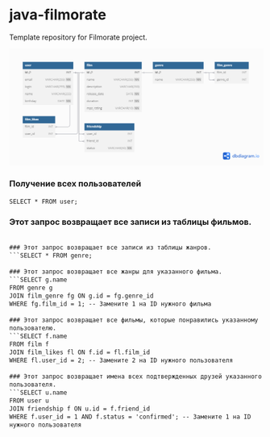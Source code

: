 # java-filmorate
Template repository for Filmorate project.

![ER-Диаграмма](java-filmorate.png)

### Получение всех пользователей
```SELECT * FROM user;```

### Этот запрос возвращает все записи из таблицы фильмов.
```SELECT * FROM film;

### Этот запрос возвращает все записи из таблицы жанров.
```SELECT * FROM genre;

### Этот запрос возвращает все жанры для указанного фильма.
```SELECT g.name 
FROM genre g
JOIN film_genre fg ON g.id = fg.genre_id
WHERE fg.film_id = 1; -- Замените 1 на ID нужного фильма

### Этот запрос возвращает все фильмы, которые понравились указанному пользователю.
```SELECT f.name 
FROM film f
JOIN film_likes fl ON f.id = fl.film_id
WHERE fl.user_id = 2; -- Замените 2 на ID нужного пользователя

### Этот запрос возвращает имена всех подтвержденных друзей указанного пользователя.
```SELECT u.name 
FROM user u
JOIN friendship f ON u.id = f.friend_id
WHERE f.user_id = 1 AND f.status = 'confirmed'; -- Замените 1 на ID нужного пользователя


